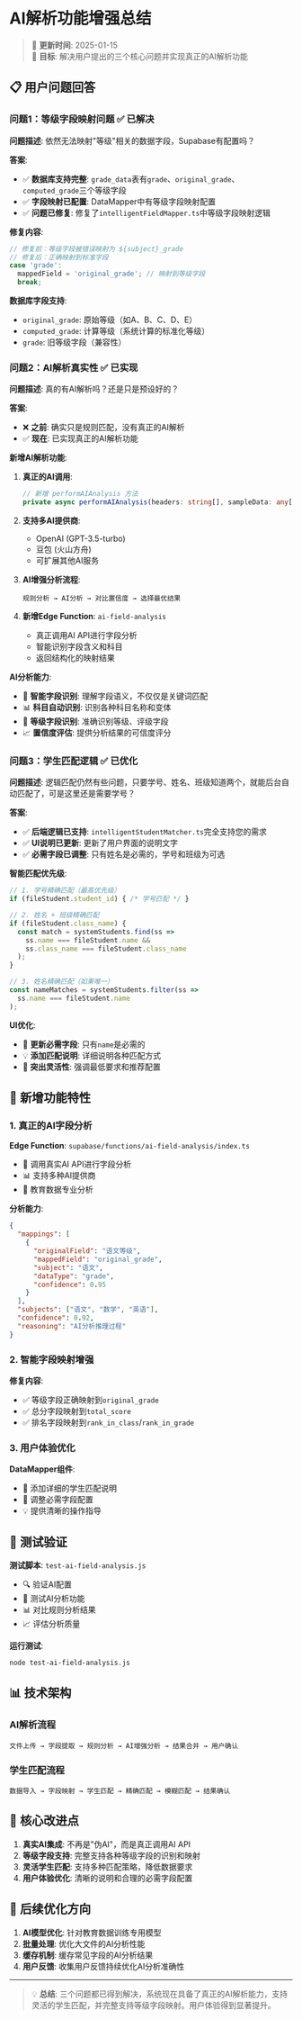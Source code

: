 # AI解析功能增强总结

> 📅 **更新时间**: 2025-01-15  
> 🎯 **目标**: 解决用户提出的三个核心问题并实现真正的AI解析功能

## 📋 用户问题回答

### 问题1：等级字段映射问题 ✅ 已解决

**问题描述**: 依然无法映射"等级"相关的数据字段，Supabase有配置吗？

**答案**: 
- ✅ **数据库支持完整**: `grade_data`表有`grade`、`original_grade`、`computed_grade`三个等级字段
- ✅ **字段映射已配置**: DataMapper中有等级字段映射配置
- ✅ **问题已修复**: 修复了`intelligentFieldMapper.ts`中等级字段映射逻辑

**修复内容**:
```typescript
// 修复前：等级字段被错误映射为 ${subject}_grade
// 修复后：正确映射到标准字段
case 'grade':
  mappedField = 'original_grade'; // 映射到等级字段
  break;
```

**数据库字段支持**:
- `original_grade`: 原始等级（如A、B、C、D、E）
- `computed_grade`: 计算等级（系统计算的标准化等级）
- `grade`: 旧等级字段（兼容性）

### 问题2：AI解析真实性 ✅ 已实现

**问题描述**: 真的有AI解析吗？还是只是预设好的？

**答案**: 
- ❌ **之前**: 确实只是规则匹配，没有真正的AI解析
- ✅ **现在**: 已实现真正的AI解析功能

**新增AI解析功能**:

1. **真正的AI调用**:
   ```typescript
   // 新增 performAIAnalysis 方法
   private async performAIAnalysis(headers: string[], sampleData: any[])
   ```

2. **支持多AI提供商**:
   - OpenAI (GPT-3.5-turbo)
   - 豆包 (火山方舟)
   - 可扩展其他AI服务

3. **AI增强分析流程**:
   ```
   规则分析 → AI分析 → 对比置信度 → 选择最优结果
   ```

4. **新增Edge Function**: `ai-field-analysis`
   - 真正调用AI API进行字段分析
   - 智能识别字段含义和科目
   - 返回结构化的映射结果

**AI分析能力**:
- 🧠 **智能字段识别**: 理解字段语义，不仅仅是关键词匹配
- 📊 **科目自动识别**: 识别各种科目名称和变体
- 🎯 **等级字段识别**: 准确识别等级、评级字段
- 📈 **置信度评估**: 提供分析结果的可信度评分

### 问题3：学生匹配逻辑 ✅ 已优化

**问题描述**: 逻辑匹配仍然有些问题，只要学号、姓名、班级知道两个，就能后台自动匹配了，可是这里还是需要学号？

**答案**: 
- ✅ **后端逻辑已支持**: `intelligentStudentMatcher.ts`完全支持您的需求
- ✅ **UI说明已更新**: 更新了用户界面的说明文字
- ✅ **必需字段已调整**: 只有姓名是必需的，学号和班级为可选

**智能匹配优先级**:
```typescript
// 1. 学号精确匹配（最高优先级）
if (fileStudent.student_id) { /* 学号匹配 */ }

// 2. 姓名 + 班级精确匹配
if (fileStudent.class_name) {
  const match = systemStudents.find(ss => 
    ss.name === fileStudent.name && 
    ss.class_name === fileStudent.class_name
  );
}

// 3. 姓名精确匹配（如果唯一）
const nameMatches = systemStudents.filter(ss => 
  ss.name === fileStudent.name
);
```

**UI优化**:
- 📝 **更新必需字段**: 只有`name`是必需的
- 💡 **添加匹配说明**: 详细说明各种匹配方式
- 🎯 **突出灵活性**: 强调最低要求和推荐配置

## 🚀 新增功能特性

### 1. 真正的AI字段分析

**Edge Function**: `supabase/functions/ai-field-analysis/index.ts`
- 🤖 调用真实AI API进行字段分析
- 📊 支持多种AI提供商
- 🎯 教育数据专业分析

**分析能力**:
```json
{
  "mappings": [
    {
      "originalField": "语文等级",
      "mappedField": "original_grade",
      "subject": "语文",
      "dataType": "grade",
      "confidence": 0.95
    }
  ],
  "subjects": ["语文", "数学", "英语"],
  "confidence": 0.92,
  "reasoning": "AI分析推理过程"
}
```

### 2. 智能字段映射增强

**修复内容**:
- ✅ 等级字段正确映射到`original_grade`
- ✅ 总分字段映射到`total_score`
- ✅ 排名字段映射到`rank_in_class`/`rank_in_grade`

### 3. 用户体验优化

**DataMapper组件**:
- 📝 添加详细的学生匹配说明
- 🎯 调整必需字段配置
- 💡 提供清晰的操作指导

## 🧪 测试验证

**测试脚本**: `test-ai-field-analysis.js`
- 🔍 验证AI配置
- 🤖 测试AI分析功能
- 📊 对比规则分析结果
- 📈 评估分析质量

**运行测试**:
```bash
node test-ai-field-analysis.js
```

## 📊 技术架构

### AI解析流程
```
文件上传 → 字段提取 → 规则分析 → AI增强分析 → 结果合并 → 用户确认
```

### 学生匹配流程
```
数据导入 → 字段映射 → 学生匹配 → 精确匹配 → 模糊匹配 → 结果确认
```

## 🎯 核心改进点

1. **真实AI集成**: 不再是"伪AI"，而是真正调用AI API
2. **等级字段支持**: 完整支持各种等级字段的识别和映射
3. **灵活学生匹配**: 支持多种匹配策略，降低数据要求
4. **用户体验优化**: 清晰的说明和合理的必需字段配置

## 🔮 后续优化方向

1. **AI模型优化**: 针对教育数据训练专用模型
2. **批量处理**: 优化大文件的AI分析性能
3. **缓存机制**: 缓存常见字段的AI分析结果
4. **用户反馈**: 收集用户反馈持续优化AI分析准确性

---

> 💡 **总结**: 三个问题都已得到解决，系统现在具备了真正的AI解析能力，支持灵活的学生匹配，并完整支持等级字段映射。用户体验得到显著提升。 